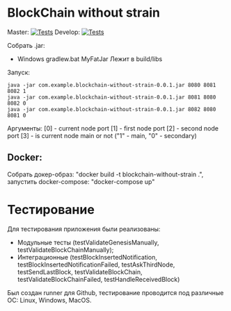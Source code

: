 # BlockChain without strain

Master:
[![Tests](https://github.com/Morphylix/blockchain-without-strain/actions/workflows/gradle-tests.yml/badge.svg?branch=main)](https://github.com/Morphylix/blockchain-without-strain/actions/workflows/gradle-tests.yml)
Develop:
[![Tests](https://github.com/Morphylix/blockchain-without-strain/actions/workflows/gradle-tests.yml/badge.svg?branch=dev)](https://github.com/Morphylix/blockchain-without-strain/actions/workflows/gradle-tests.yml)

Собрать .jar:
- Windows gradlew.bat MyFatJar
Лежит в build/libs

Запуск:
```
java -jar com.example.blockchain-without-strain-0.0.1.jar 8080 8081 8082 1
java -jar com.example.blockchain-without-strain-0.0.1.jar 8081 8080 8082 0
java -jar com.example.blockchain-without-strain-0.0.1.jar 8082 8080 8081 0
```
Аргументы:
[0] - current node port
[1] - first node port
[2] - second node port
[3] - is current node main or not ("1" - main, "0" - secondary)

## Docker:
Собрать докер-образ: "docker build -t blockchain-without-strain .",  
запустить docker-compose: "docker-compose up"

# Тестирование

Для тестирования приложения были реализованы:

- Модульные тесты (testValidateGenesisManually, testValidateBlockChainManually);
- Интеграционные (testBlockInsertedNotification, testBlockInsertedNotificationFailed, testAskThirdNode, testSendLastBlock, testValidateBlockChain, testValidateBlockChainFailed, testHandleReceivedBlock)

Был создан runner для Github, тестирование проводится под различные ОС: Linux, Windows, MacOS.